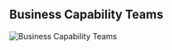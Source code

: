 ## Business Capability Teams

![Business Capability Teams](slides/resources/images/example-teams.png "Business Capability Teams")
